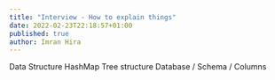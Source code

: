 ```yaml
---
title: "Interview - How to explain things"
date: 2022-02-23T22:18:57+01:00
published: true
author: Imran Hira
---
```


Data Structure
HashMap
Tree structure
Database / Schema / Columns